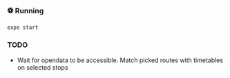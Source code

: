 ### ⚽️ Running
```
expo start
```

### TODO
- Wait for opendata to be accessible. Match picked routes with timetables on selected stops
